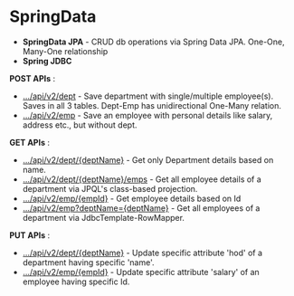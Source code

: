 # SpringData
* **SpringData JPA** - CRUD db operations via Spring Data JPA. One-One, Many-One relationship
* **Spring JDBC**

**POST APIs** :

* [.../api/v2/dept]() - Save department with single/multiple employee(s). Saves in all 3 tables.
Dept-Emp has unidirectional One-Many relation.
* [.../api/v2/emp]() - Save an employee with personal details like salary, address etc., but without dept.

**GET APIs** :

* [.../api/v2/dept/{deptName}]() - Get only Department details based on name.
* [.../api/v2/dept/{deptName}/emps]() - Get all employee details of a department via JPQL's class-based projection.
* [.../api/v2/emp/{empId}]() - Get employee details based on Id
* [.../api/v2/emp?deptName={deptName}]() - Get all employees of a department via JdbcTemplate-RowMapper.

**PUT APIs** :
* [.../api/v2/dept/{deptName}]() - Update specific attribute 'hod' of a department having specific 'name'. 
* [.../api/v2/emp/{empId}]() - Update specific attribute 'salary' of an employee having specific Id.